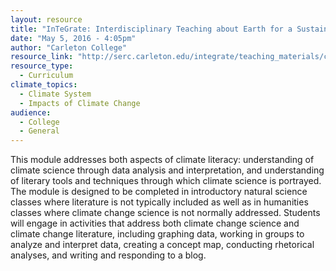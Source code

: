 ```yaml
---
layout: resource
title: "InTeGrate: Interdisciplinary Teaching about Earth for a Sustainable Future"
date: "May 5, 2016 - 4:05pm"
author: "Carleton College"
resource_link: "http://serc.carleton.edu/integrate/teaching_materials/climate_fact/index.html"
resource_type:
  - Curriculum
climate_topics:
  - Climate System
  - Impacts of Climate Change
audience:
  - College
  - General
---
```


This module addresses both aspects of climate literacy: understanding of climate science through data analysis and interpretation, and understanding of literary tools and techniques through which climate science is portrayed. The module is designed to be completed in introductory natural science classes where literature is not typically included as well as in humanities classes where climate change science is not normally addressed. Students will engage in activities that address both climate change science and climate change literature, including graphing data, working in groups to analyze and interpret data, creating a concept map, conducting rhetorical analyses, and writing and responding to a blog.